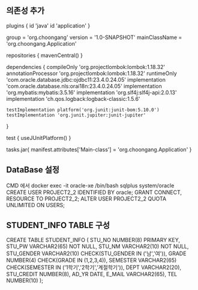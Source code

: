 ## 의존성 추가

plugins {
id 'java'
id 'application'
}

group = 'org.choongang'
version = '1.0-SNAPSHOT'
mainClassName = 'org.choongang.Application'

repositories {
mavenCentral()
}

dependencies {
compileOnly 'org.projectlombok:lombok:1.18.32'
annotationProcessor 'org.projectlombok:lombok:1.18.32'
runtimeOnly 'com.oracle.database.jdbc:ojdbc11:23.4.0.24.05'
implementation 'com.oracle.database.nls:orai18n:23.4.0.24.05'
implementation 'org.mybatis:mybatis:3.5.16'
implementation 'org.slf4j:slf4j-api:2.0.13'
implementation 'ch.qos.logback:logback-classic:1.5.6'

    testImplementation platform('org.junit:junit-bom:5.10.0')
    testImplementation 'org.junit.jupiter:junit-jupiter'
}

test {
useJUnitPlatform()
}

tasks.jar{
manifest.attributes['Main-class'] = 'org.choongang.Application'
}
## DataBase 설정
CMD 에서
docker exec -it oracle-xe /bin/bash
sqlplus system/oracle
CREATE USER PROJECT2_2 IDENTIFIED BY oracle;
GRANT CONNECT, RESOURCE TO PROJECT2_2;
ALTER USER PROJECT2_2 QUOTA UNLIMITED ON USERS;

## STUDENT_INFO TABLE 구성
CREATE TABLE STUDENT_INFO (
STU_NO NUMBER(8) PRIMARY KEY,
STU_PW VARCHAR2(65) NOT NULL,
STU_NM VARCHAR2(10) NOT NULL,
STU_GENDER VARCHAR2(10) CHECK(STU_GENDER IN ('남','여')),
GRADE NUMBER(4) CHECK(GRADE IN (1,2,3,4)),
SEMESTER VARCHAR2(65) CHECK(SEMESTER IN ('1학기','2학기','계절학기')),
DEPT VARCHAR2(20),
STU_CREDIT NUMBER(8),
AD_YR DATE,
E_MAIL VARCHAR2(65),
TEL NUMBER(10)
);